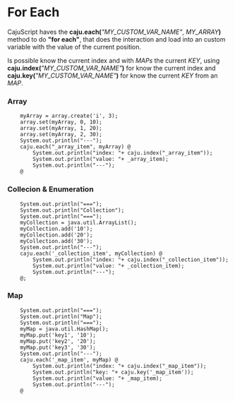 # For Each #

CajuScript haves the **caju.each(**_"MY\_CUSTOM\_VAR\_NAME"_, _MY\_ARRAY_**)** method to do **"for each"**, that does the interaction and load into an custom variable with the value of the current position.

Is possible know the current index and with _MAPs_ the current _KEY_, using **caju.index(**_"MY\_CUSTOM\_VAR\_NAME"_**)** for know the current index and **caju.key(**_"MY\_CUSTOM\_VAR\_NAME"_**)** for know the current _KEY_ from an _MAP_.

### Array ###

```
    myArray = array.create('i', 3);
    array.set(myArray, 0, 10);
    array.set(myArray, 1, 20);
    array.set(myArray, 2, 30);
    System.out.println("---");
    caju.each("_array_item", myArray) @
        System.out.println("index: "+ caju.index("_array_item"));
        System.out.println("value: "+ _array_item);
        System.out.println("---");
    @
```

### Collecion & Enumeration ###

```
    System.out.println("===");
    System.out.println("Collection");
    System.out.println("===");
    myCollection = java.util.ArrayList();
    myCollection.add('10');
    myCollection.add('20');
    myCollection.add('30');
    System.out.println("---");
    caju.each('_collection_item', myCollection) @
        System.out.println("index: "+ caju.index("_collection_item"));
        System.out.println("value: "+ _collection_item);
        System.out.println("---");
    @;
```

### Map ###

```
    System.out.println("===");
    System.out.println("Map");
    System.out.println("===");
    myMap = java.util.HashMap();
    myMap.put('key1', '10');
    myMap.put('key2', '20');
    myMap.put('key3', '30');
    System.out.println("---");
    caju.each('_map_item', myMap) @
        System.out.println("index: "+ caju.index("_map_item"));
        System.out.println("key: "+ caju.key('_map_item'));
        System.out.println("value: "+ _map_item);
        System.out.println("---");
    @
```